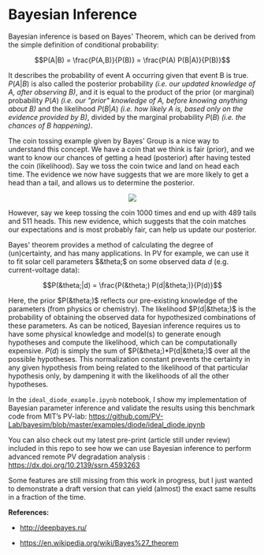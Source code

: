 # Bayesian Inference

Bayesian inference is based on Bayes' Theorem, which can be derived from the simple definition of conditional probability:

$$P(A|B) = \frac{P(A,B)}{P(B)} = \frac{P(A) P(B|A)}{P(B)}$$

It describes the probability of event A occurring given that event B is true. $P(A|B)$ is also called the posterior probability _(i.e. our updated knowledge of A, after observing B)_, and it is equal to the product of the prior (or marginal) probability $P(A)$ _(i.e. our "prior" knowledge of A, before knowing anything about B)_ and the likelihood $P(B|A)$ _(i.e. how likely A is, based only on the evidence provided by B)_, divided by the marginal probability $P(B)$ _(i.e. the chances of B happening)_.

The coin tossing example given by Bayes' Group is a nice way to understand this concept. We have a coin that we think is fair (prior), and we want to know our chances of getting a head (posterior) after having tested the coin (likelihood). Say we toss the coin twice and land on head each time. The evidence we now have suggests that we are more likely to get a head than a tail, and allows us to determine the posterior. 

<p align="center">
  <img src="https://vitalflux.com/wp-content/uploads/2020/09/Screenshot-2020-09-13-at-9.29.35-AM-300x202.png">
</p>

However, say we keep tossing the coin 1000 times and end up with 489 tails and 511 heads. This new evidence, which suggests that the coin matches our expectations and is most probably fair, can help us update our posterior.

Bayes' theorem provides a method of calculating the degree of (un)certainty, and has many applications. In PV for example, we can use it to fit solar cell parameters $&theta;$ on some observed data $d$ (e.g. current-voltage data):

$$P(&theta;|d) = \frac{P(&theta;) P(d|&theta;)}{P(d)}$$

Here, the prior $P(&theta;)$ reflects our pre-existing knowledge of the parameters (from physics or chemistry). The likelihood $P(d|&theta;)$ is the probability of obtaining the observed data for hypothesized combinations of these parameters. As can be noticed, Bayesian inference requires us to have some physical knowledge and model(s) to generate enough hypotheses and compute the likelihood, which can be computationally expensive. $P(d)$ is simply the sum of $P(&theta;)*P(d|&theta;)$ over all the possible hypotheses. This normalization constant prevents the certainty in any given hypothesis from being related to the likelihood of that particular hypothesis only, by dampening it with the likelihoods of all the other hypotheses.

In the `ideal_diode_example.ipynb` notebook, I show my implementation of Bayesian parameter inference and validate the results using this benchmark code from MIT’s PV-lab: https://github.com/PV-Lab/bayesim/blob/master/examples/diode/ideal_diode.ipynb

You can also check out my latest pre-print (article still under review) included in this repo to see how we can use Bayesian inference to perform advanced remote PV degradation analysis : https://dx.doi.org/10.2139/ssrn.4593263

Some features are still missing from this work in progress, but I just wanted to demonstrate a draft version that can yield (almost) the exact same results in a fraction of the time.

**References:**

- http://deepbayes.ru/

- https://en.wikipedia.org/wiki/Bayes%27_theorem
